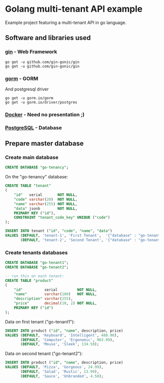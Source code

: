 # Golang multi-tenant API example

Example project featuring a multi-tenant API in go language.

## Software and libraries used

### [gin](https://github.com/gin-gonic/gin) - Web Framework

```
go get -u github.com/gin-gonic/gin
go get -u github.com/gin-gonic/gin
```

### [gorm](https://gorm.io/index.html) - GORM
And postgresql driver
```
go get -u gorm.io/gorm
go get -u gorm.io/driver/postgres
```

### [Docker](https://www.docker.com/) - Need no presentation ;)

### [PostgreSQL](https://www.postgresql.org/) - Database

## Prepare master database

### Create main database

```sql
CREATE DATABASE "go-tenancy";
```

On the "go-tenancy" database:

```sql
CREATE TABLE "tenant"
(
    "id"   serial       NOT NULL,
    "code" varchar(20)  NOT NULL,
    "name" varchar(255) NOT NULL,
    "data" jsonb        NOT NULL,
    PRIMARY KEY ("id"),
    CONSTRAINT "tenant_code_key" UNIQUE ("code")
);

INSERT INTO tenant ("id", "code", "name", "data")
VALUES (DEFAULT, 'tenant-1', 'First Tenant',  '{"database" : "go-tenant1", "host" : "localhost", "port" : "5432", "user" : "postgres", "password": "postgres"}'),
       (DEFAULT, 'tenant-2', 'Second Tenant', '{"database" : "go-tenant2", "host" : "localhost", "port" : "5432", "user" : "postgres", "password": "postgres"}');
```

### Create tenants databases

```sql
CREATE DATABASE "go-tenant1"; 
CREATE DATABASE "go-tenant2";

-- run this on each tenant:
CREATE TABLE "product"
(
    "id"          serial         NOT NULL,
    "name"        varchar(100)   NOT NULL,
    "description" varchar(255),
    "price"       decimal(10, 2) NOT NULL,
    PRIMARY KEY ("id")
);
```

Data on first tenant ("go-tenant1"):
```sql
INSERT INTO product ("id", "name", description, price)
VALUES (DEFAULT, 'Keyboard', 'Intelligent', 488.98),
       (DEFAULT, 'Computer', 'Ergonomic', 963.99),
       (DEFAULT, 'Mouse', 'Sleek', 134.50);
```
Data on second tenant ("go-tenant2"):
```sql
INSERT INTO product ("id", "name", description, price)
VALUES (DEFAULT, 'Pizza', 'Gorgeous', 24.99),
       (DEFAULT, 'Salad', 'Rustic', 13.99),
       (DEFAULT, 'Sauce', 'Unbranded', 4.50);
```